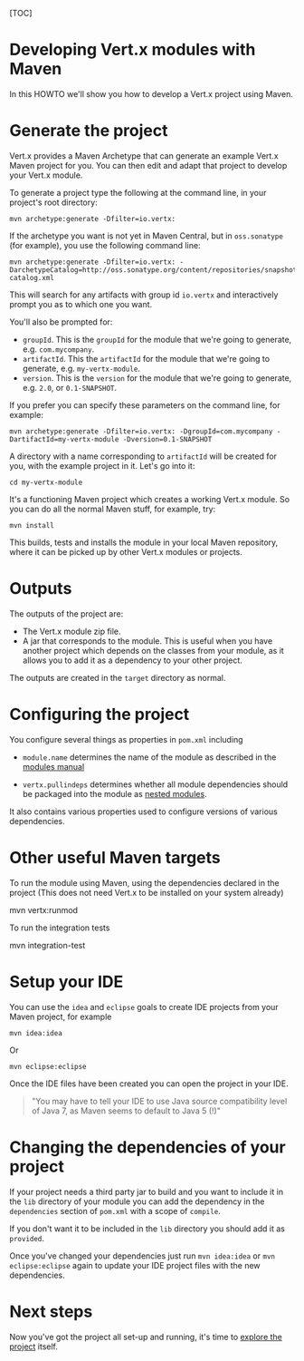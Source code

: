 <!--
This work is licensed under the Creative Commons Attribution-ShareAlike 3.0 Unported License.
To view a copy of this license, visit http://creativecommons.org/licenses/by-sa/3.0/ or send
a letter to Creative Commons, 444 Castro Street, Suite 900, Mountain View, California, 94041, USA.
-->

[TOC]

# Developing Vert.x modules with Maven

In this HOWTO we'll show you how to develop a Vert.x project using Maven.

# Generate the project

Vert.x provides a Maven Archetype that can generate an example Vert.x Maven project for you. You can then edit and adapt that project to develop your Vert.x module.

To generate a project type the following at the command line, in your project's root directory:

    mvn archetype:generate -Dfilter=io.vertx:

If the archetype you want is not yet in Maven Central, but in `oss.sonatype` (for example), you use the following command line:

    mvn archetype:generate -Dfilter=io.vertx: -DarchetypeCatalog=http://oss.sonatype.org/content/repositories/snapshots/archetype-catalog.xml

This will search for any artifacts with group id `io.vertx` and interactively prompt you as to which one you want.

You'll also be prompted for:

* `groupId`. This is the `groupId` for the module that we're going to generate, e.g. `com.mycompany`.
* `artifactId`. This the `artifactId` for the module that we're going to generate, e.g. `my-vertx-module`.
* `version`. This is the `version` for the module that we're going to generate, e.g. `2.0`, or `0.1-SNAPSHOT`.

If you prefer you can specify these parameters on the command line, for example:

    mvn archetype:generate -Dfilter=io.vertx: -DgroupId=com.mycompany -DartifactId=my-vertx-module -Dversion=0.1-SNAPSHOT

A directory with a name corresponding to `artifactId` will be created for you, with the example project in it. Let's go into it:

    cd my-vertx-module

It's a functioning Maven project which creates a working Vert.x module. So you can do all the normal Maven stuff, for example, try:

    mvn install

This builds, tests and installs the module in your local Maven repository, where it can be picked up by other Vert.x modules or projects.

# Outputs

The outputs of the project are:

* The Vert.x module zip file.
* A jar that corresponds to the module. This is useful when you have another project which depends on the classes from your module, as it allows you to add it as a dependency to your other project.

The outputs are created in the `target` directory as normal.

# Configuring the project

You configure several things as properties in `pom.xml` including

* `module.name` determines the name of the module as described in the [modules manual](mods_manual.html#mod-id)

* `vertx.pullindeps` determines whether all module dependencies should be packaged into the module as [nested modules](mods_manual.html#nested-mods). 

It also contains various properties used to configure versions of various dependencies.


# Other useful Maven targets

To run the module using Maven, using the dependencies declared in the project (This does not need Vert.x to be installed on your system already)

   mvn vertx:runmod

To run the integration tests

   mvn integration-test


# Setup your IDE

You can use the `idea` and `eclipse` goals to create IDE projects from your Maven project, for example

    mvn idea:idea

Or

    mvn eclipse:eclipse

Once the IDE files have been created you can open the project in your IDE.

> "You may have to tell your IDE to use Java source compatibility level of Java 7, as Maven seems to default to Java 5 (!)"

# Changing the dependencies of your project

If your project needs a third party jar to build and you want to include it in the `lib` directory of your module you can add the dependency in the `dependencies` section of `pom.xml` with a scope of `compile`.

If you don't want it to be included in the `lib` directory you should add it as `provided`.

Once you've changed your dependencies just run `mvn idea:idea` or `mvn eclipse:eclipse` again to update your IDE project files with the new dependencies.

# Next steps

Now you've got the project all set-up and running, it's time to [explore the project](example_project.html) itself.



